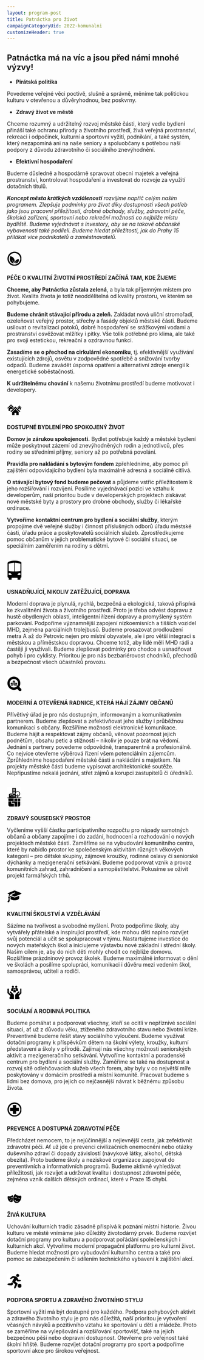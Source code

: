 ```yaml
---
layout: program-post
title: Patnáctka pro život
campaignCategoryUid: 2022-komunalni
customizeHeader: true
---
```

## Patnáctka má na víc a jsou před námi mnohé výzvy!
* **Pirátská politika**

Povedeme veřejné věci poctivě, slušně a správně, měníme tak politickou kulturu v otevřenou a důvěryhodnou, bez poskvrny.
* **Zdravý život ve městě**

Chceme rozumný a udržitelný rozvoj městské části, který vedle bydlení přináší také ochranu přírody a životního prostředí, živá veřejná prostranství, rekreaci i odpočinek, kulturní a sportovní vyžití, podnikání, a také systém, který nezapomíná ani na naše seniory a spoluobčany s potřebou naší podpory z důvodu zdravotního či sociálního znevýhodnění.
* **Efektivní hospodaření**

Budeme důsledně a hospodárně spravovat obecní majetek a veřejná prostranství, kontrolovat hospodaření a investovat do rozvoje za využití dotačních titulů.

***Koncept města krátkých vzdáleností** rozvíjíme napříč celým naším programem. Zlepšuje podmínky pro život díky dostupnosti všech potřeb jako jsou pracovní příležitosti, drobné obchody, služby, zdravotní péče, školská zařízení, sportovní nebo rekreční možnosti co nejblíže místu bydliště. Budeme vyjednávat s investory, aby se na takové občanské vybavenosti také podíleli. Budeme hledat příležitosti, jak do Prahy 15 přilákat více podnikatelů a zaměstnavatelů.*

## ![](/program/img//zivotni_prostredi.jpg)
**PÉČE O KVALITNÍ ŽIVOTNÍ PROSTŘEDÍ ZAČÍNÁ TAM, KDE ŽIJEME**

**Chceme, aby Patnáctka zůstala zelená**, a byla tak příjemným místem pro život. Kvalita života je totiž neoddělitelná od kvality prostoru, ve kterém se pohybujeme. 

**Budeme chránit stávající přírodu a zeleň.** Zakládat nová uliční stromořadí, ozeleňovat veřejný prostor, střechy a fasády objektů městské části. Budeme usilovat o revitalizaci potoků, dobré hospodaření se srážkovými vodami a prostranství osvěžovat mlžítky i pítky. Vše tolik potřebné pro klima, ale také pro svoji estetickou, rekreační a ozdravnou funkci. 

**Zasadíme se o přechod na cirkulární ekonomiku**, tj. efektivnější využívání existujících zdrojů, osvětu v zodpovědné spotřebě a snižování tvorby odpadů. Budeme zavádět úsporná opatření a alternativní zdroje energií k energetické soběstačnosti. 

**K udržitelnému chování** k našemu životnímu prostředí budeme motivovat i developery.

## ![](/program/img//bydleni.jpg)
**DOSTUPNÉ BYDLENÍ PRO SPOKOJENÝ ŽIVOT**

**Domov je zárukou spokojenosti.** Bydlet potřebuje každý a městské bydlení může poskytnout zázemí od znevýhodněných rodin a jednotlivců, přes rodiny se středními příjmy, seniory až po potřebná povolání. 

**Pravidla pro nakládání s bytovým fondem** zpřehledníme, aby pomoc při zajištění odpovídajícího bydlení byla maximálně adresná a sociálně citlivá.

**O stávající bytový fond budeme pečovat** a půjdeme vstříc příležitostem k jeho rozšiřování i rozvíjení. Posílíme vyjednávací pozici ve vztahu k developerům, naší prioritou bude v developerských projektech získávat nové městské byty a prostory pro drobné obchody, služby či lékařské ordinace. 

**Vytvoříme kontaktní centrum pro bydlení a sociální služby**, kterým propojíme dvě veřejné služby i činnost příslušných odborů úřadu městské části, úřadu práce a poskytovatelů sociálních služeb. Zprostředkujeme pomoc občanům v jejich problematické bytové či sociální situaci, se speciálním zaměřením na rodiny s dětmi. 

## ![](/program/img//mhd.jpg)
**USNADŇUJÍCÍ, NIKOLIV ZATĚŽUJÍCÍ, DOPRAVA**

Moderní doprava je plynulá, rychlá, bezpečná a ekologická, taková přispívá ke zkvalitnění života a životního prostředí. Proto je třeba odvést dopravu z hustě obydlených oblastí, inteligentní řízení dopravy a promyšlený systém parkování. Podpoříme významnější zapojení nízkoemisních a tišších vozidel MHD, zejména parciálních trolejbusů. Budeme prosazovat prodloužení metra A až do Petrovic nejen pro místní obyvatele, ale i pro větší integraci s městskou a příměstskou dopravou. Chceme totiž, aby lidé měli MHD rádi a častěji ji využívali. Budeme zlepšovat podmínky pro chodce a usnadňovat pohyb i pro cyklisty. Prioritou je pro nás bezbariérovost chodníků, přechodů a bezpečnost všech účastníků provozu. 

## ![](/program/img//otevrena_radnice.jpg)
**MODERNÍ A OTEVŘENÁ RADNICE, KTERÁ HÁJÍ ZÁJMY OBČANŮ**

Přívětivý úřad je pro nás dostupným, informovaným a komunikativním partnerem. Budeme zlepšovat a zefektivňovat jeho služby i průběžnou komunikaci s občany. Rozšíříme možnosti elektronické komunikace. Budeme hájit a respektovat zájmy občanů, věnovat pozornost jejich podnětům, obsahu petic a stížností – nikoliv je pouze brát na vědomí. Jednání s partnery povedeme odpovědně, transparentně a profesionálně. Co nejvíce otevřeme výběrová řízení všem potenciálním zájemcům. Zprůhledníme hospodaření městské části a nakládání s majetkem. Na projekty městské části budeme vypisovat architektonické soutěže. Nepřipustíme nekalá jednání, střet zájmů a korupci zastupitelů či úředníků.

## ![](/program/img//uzemni_planovani.jpg)
**ZDRAVÝ SOUSEDSKÝ PROSTOR**

Vyčleníme vyšší částku participativního rozpočtu pro nápady samotných občanů a občany zapojíme i do zadání, hodnocení a rozhodování o nových projektech městské části. Zaměříme se na vybudování komunitního centra, které by nabídlo prostor ke společenským aktivitám různých věkových kategorií – pro dětské skupiny, zájmové kroužky, rodinné oslavy či seniorské dýchánky a mezigenerační setkávání. Budeme podporovat vznik a provoz komunitních zahrad, zahradničení a samopěstitelství. Pokusíme se oživit projekt farmářských trhů.

## ![](/program/img//vzdelavani_a_skolstvi.jpg)
**KVALITNÍ ŠKOLSTVÍ A VZDĚLÁVÁNÍ**

Sázíme na tvořivost a svobodné myšlení. Proto podpoříme školy, aby vytvářely přátelské a inspirující prostředí, kde mohou děti naplno rozvíjet svůj potenciál a učit se spolupracovat v týmu. Nastartujeme investice do nových mateřských škol a iniciujeme výstavbu nové základní i střední školy. Naším cílem je, aby do nich děti mohly chodit co nejblíže domovu. Rozšíříme prázdninový provoz školek. Budeme maximálně informovat o dění ve školách a posílíme spolupráci, komunikaci i důvěru mezi vedením škol, samosprávou, učiteli a rodiči.

## ![](/program/img//pece_a_rodina.jpg)
**SOCIÁLNÍ A RODINNÁ POLITIKA**

Budeme pomáhat a podporovat všechny, kteří se ocitli v nepříznivé sociální situaci, ať už z důvodu věku, ztíženého zdravotního stavu nebo životní krize. Preventivně budeme řešit stavy sociálního vyloučení. Budeme využívat dotační programy k příspěvkům dětem na školní výlety, kroužky, kulturní představení a školy v přírodě. Zajímají nás všechny možnosti seniorských aktivit a mezigeneračního setkávání. Vytvoříme kontaktní a poradenské centrum pro bydlení a sociální služby. Zaměříme se také na dostupnost a rozvoj sítě odlehčovacích služeb všech forem, aby byly v co největší míře poskytovány v domácím prostředí a místní komunitě. Pracovat budeme s lidmi bez domova, pro jejich co nejčasnější návrat k běžnému způsobu života.

## ![](/program/img//zdravotnictvi.jpg)
**PREVENCE A DOSTUPNÁ ZDRAVOTNÍ PÉČE**

Předcházet nemocem, to je nejúčinnější a nejlevnější cesta, jak zefektivnit zdravotní péči. Ať už jde o prevenci civilizačních onemocnění nebo otázky duševního zdraví či dopady závislostí (návykové látky, alkohol, dětská obezita). Proto budeme školy a neziskové organizace zapojovat do preventivních a informativních programů. Budeme aktivně vyhledávat příležitosti, jak rozvíjet a udržovat kvalitu i dostupnost zdravotní péče, zejména vznik dalších dětských ordinací, které v Praze 15 chybí.

## ![](/program/img//kultura.jpg)
**ŽIVÁ KULTURA**

Uchování kulturních tradic zásadně přispívá k poznání místní historie. Živou kulturu ve městě vnímáme jako důležitý životodárný prvek. Budeme rozvíjet dotační programy pro kulturu a podporovat pořádání společenských i kulturních akcí. Vytvoříme moderní propagační platformu pro kulturní život. Budeme hledat možnosti pro vybudování kulturního centra a také pro pomoc se zabezpečením či sdílením technického vybavení k zajištění akcí.

## ![](/program/img//sport.jpg)
**PODPORA SPORTU A ZDRAVÉHO ŽIVOTNÍHO STYLU**

Sportovní vyžití má být dostupné pro každého. Podpora pohybových aktivit a zdravého životního stylu je pro nás důležitá, naší prioritou je vytvoření včasných návyků a pozitivního vztahu ke sportování u dětí a mládeže. Proto se zaměříme na vylepšování a rozšiřování sportovišť, také na jejich bezpečnou pěší nebo dopravní dostupnost. Otevřeme pro veřejnost také školní hřiště. Budeme rozvíjet dotační programy pro sport a podpoříme sportovní akce pro širokou veřejnost.
